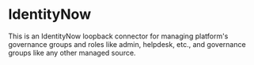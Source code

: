 # IdentityNow

This is an IdentityNow loopback connector for managing platform's governance groups and roles like admin, helpdesk, etc., and governance groups like any other managed source.
